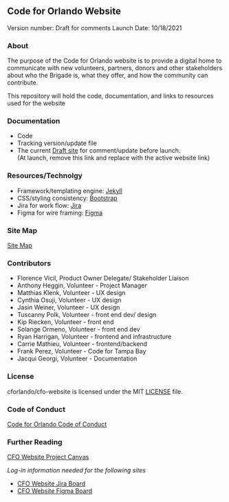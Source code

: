 ## Code for Orlando Website

Version number: Draft for comments
Launch Date: 10/18/2021

### About

The purpose of the Code for Orlando website is to provide a digital home to communicate with new volunteers, partners, donors and other stakeholders about who the Brigade is, what they offer, and how the community can contribute.

This repository will hold the code, documentation, and links to resources used for the website

### Documentation 

 - Code
 - Tracking version/update file
 - The current [Draft site](https://deploy-preview-14--friendly-brahmagupta-ae0d10.netlify.app/) for comment/update before launch.   
   (At launch, remove this link and replace with the active website link) 

### Resources/Technolgy

- Framework/templating engine: [Jekyll](https://jekyllrb.com/)
- CSS/styling consistency: [Bootstrap](https://getbootstrap.com/)
- Jira for work flow: [Jira](https://www.atlassian.com/software/jira?&aceid=&adposition=&adgroup=89541892462&campaign=9124878129&creative=415522909140&device=m&keyword=jira&matchtype=e&network=g&placement=&ds_kids=p51241496118&ds_e=GOOGLE&ds_eid=700000001558501&ds_e1=GOOGLE&gclid=EAIaIQobChMI2Zao6-mx8wIVC02GCh39ugUPEAAYAiAAEgJiHfD_BwE&gclsrc=aw.ds)
- Figma for wire framing: [Figma](https://www.figma.com/)
 
### Site Map

[Site Map](https://octopus.do/8qlt74ebyed)

### Contributors

- Florence Vicil, Product Owner Delegate/ Stakeholder Liaison
- Anthony Heggin, Volunteer - Project Manager
- Matthias Klenk, Volunteer - UX design
- Cynthia Osuji, Volunteer - UX design
- Jasin Weiner, Volunteer - UX design
- Tuscanny Polk, Volunteer - front end dev/ design
- Kip Riecken, Volunteer - front end
- Solange Ormeno, Volunteer - front end dev
- Ryan Harrigan, Volunteer - frontend and infrastructure
- Carrie Mathieu, Volunteer - frontend/backend
- Frank Perez, Volunteer - Code for Tampa Bay
- Jacqui Georgi, Volunteer - Documentation

### License

cforlando/cfo-website  is licensed under the MIT [LICENSE](https://github.com/cforlando/brigade-resources/blob/master/LICENSE) file.

### Code of Conduct

[Code for Orlando Code of Conduct](https://github.com/cforlando/codeofconduct)

### Further Reading

[CFO Website Project Canvas](https://docs.google.com/presentation/d/1Uir9M8K-s-ovkNIkMlx4tlofZ8BTiuZWv3iYBr3sJ-s/edit#slide=id.geb8b826570_0_5)

*Log-in information needed for the following sites*

- [CFO Website Jira Board](https://id.atlassian.com/login?continue=https%3A%2F%2Fgeo-nomad.atlassian.net%2Flogin%3FredirectCount%3D1%26dest-url%3D%252Fsecure%252FRapidBoard.jspa%253FrapidView%253D3%2526projectKey%253DCS%26application%3Djira&application=jira)
- [CFO Website Figma Board](https://www.figma.com/file/8LLqaSdO0uM52DO1IUgb56/CFO-website?node-id=0%3A1)

